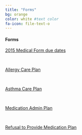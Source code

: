 ```yaml
---
title: "Forms"
bg: orange
color: white #text color
fa-icon: file-text-o
---
```


#### Forms 

[2015 Medical Form due dates](http://sciencediscovery.colorado.edu/wp-content/uploads/2013/03/Medical-Ppwk-Due-Dates-2015-Sheet1.pdf)

&nbsp;


[Allergy Care Plan](http://sciencediscovery.colorado.edu/wp-content/uploads/2013/03/2015-Allergy-Care-Plan.pdf)

&nbsp;


[Asthma Care Plan](http://sciencediscovery.colorado.edu/wp-content/uploads/2013/03/2015-Asthma-Care-Plan.pdf)

&nbsp;


[Medication Admin Plan](http://sciencediscovery.colorado.edu/wp-content/uploads/2013/03/2015-Medication-Admin-Plan.pdf)

&nbsp;


[Refusal to Provide Medication Plan](http://sciencediscovery.colorado.edu/wp-content/uploads/2013/03/2015-Refusal-to-Provide-Medication.pdf)





